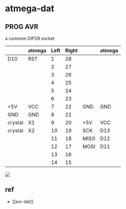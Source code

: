 
# atmega-dat

## PROG AVR 

a common DIP28 socket 

|         | atmega | Left | Right |      | atmega |
| ------- | ------ | ---- | ----- | ---- | ------ |
| D10     | RST    | 1    | 28    |      |        |
|         |        | 2    | 27    |      |        |
|         |        | 3    | 26    |      |        |
|         |        | 4    | 25    |      |        |
|         |        | 5    | 24    |      |        |
|         |        | 6    | 23    |      |        |
| +5V     | VCC    | 7    | 22    | GND  | GND    |
| GND     | GND    | 8    | 21    |      |        |
| crystal | X1     | 9    | 20    | +5V  | VCC    |
| crystal | X2     | 10   | 19    | SCK  | D13    |
|         |        | 11   | 18    | MISO | D12    |
|         |        | 12   | 17    | MOSI | D11    |
|         |        | 13   | 16    |      |        |
|         |        | 14   | 15    |      |        |


![](2025-02-19-16-56-02.png)


## ref 

- [[avr-dat]]